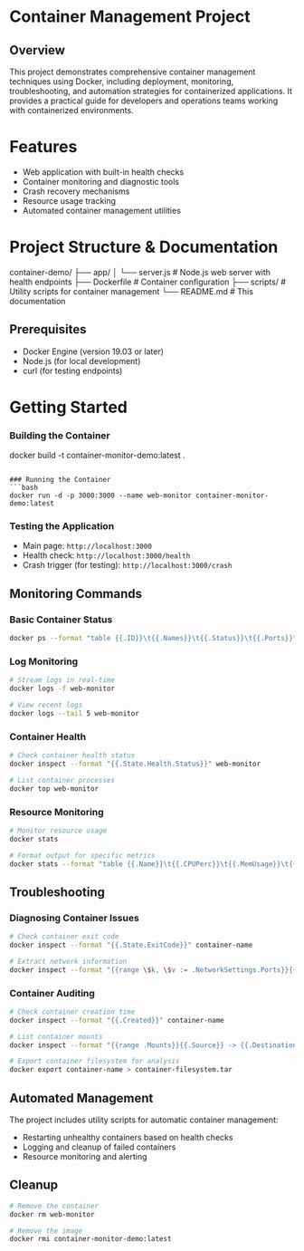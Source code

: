 # Container Management Project

## Overview

This project demonstrates comprehensive container management techniques using Docker, including deployment, monitoring, troubleshooting, and automation strategies for containerized applications. It provides a practical guide for developers and operations teams working with containerized environments.

# Features

- Web application with built-in health checks
- Container monitoring and diagnostic tools
- Crash recovery mechanisms
- Resource usage tracking
- Automated container management utilities

# Project Structure & Documentation 

container-demo/
├── app/
│   └── server.js        # Node.js web server with health endpoints
├── Dockerfile           # Container configuration
├── scripts/             # Utility scripts for container management
└── README.md            # This documentation

## Prerequisites
- Docker Engine (version 19.03 or later)
- Node.js (for local development)
- curl (for testing endpoints)

# Getting Started

### Building the Container

docker build -t container-monitor-demo:latest .
```

### Running the Container
```bash
docker run -d -p 3000:3000 --name web-monitor container-monitor-demo:latest
```

### Testing the Application
- Main page: `http://localhost:3000`
- Health check: `http://localhost:3000/health`
- Crash trigger (for testing): `http://localhost:3000/crash`

## Monitoring Commands

### Basic Container Status
```bash
docker ps --format "table {{.ID}}\t{{.Names}}\t{{.Status}}\t{{.Ports}}"
```

### Log Monitoring
```bash
# Stream logs in real-time
docker logs -f web-monitor

# View recent logs
docker logs --tail 5 web-monitor
```

### Container Health
```bash
# Check container health status
docker inspect --format "{{.State.Health.Status}}" web-monitor

# List container processes
docker top web-monitor
```

### Resource Monitoring
```bash
# Monitor resource usage
docker stats

# Format output for specific metrics
docker stats --format "table {{.Name}}\t{{.CPUPerc}}\t{{.MemUsage}}\t{{.NetIO}}"
```

## Troubleshooting

### Diagnosing Container Issues
```bash
# Check container exit code
docker inspect --format "{{.State.ExitCode}}" container-name

# Extract network information
docker inspect --format "{{range \$k, \$v := .NetworkSettings.Ports}}{{printf \"%s -> %s\" \$k (\$v | printf \"%s\" . | printf \"%s\" .)}}{{end}}" container-name
```

### Container Auditing
```bash
# Check container creation time
docker inspect --format "{{.Created}}" container-name

# List container mounts
docker inspect --format "{{range .Mounts}}{{.Source}} -> {{.Destination}} ({{.Mode}}){{println}}{{end}}" container-name

# Export container filesystem for analysis
docker export container-name > container-filesystem.tar
```

## Automated Management
The project includes utility scripts for automatic container management:
- Restarting unhealthy containers based on health checks
- Logging and cleanup of failed containers
- Resource monitoring and alerting

## Cleanup
```bash
# Remove the container
docker rm web-monitor

# Remove the image
docker rmi container-monitor-demo:latest

